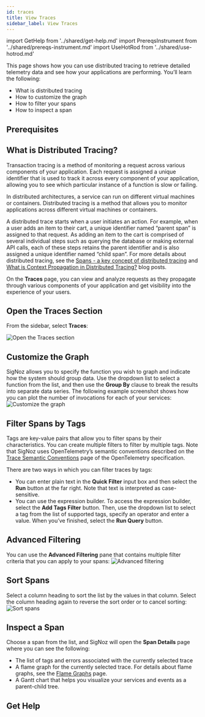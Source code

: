 ```yaml
---
id: traces
title: View Traces
sidebar_label: View Traces
---
```


import GetHelp from '../shared/get-help.md'
import PrereqsInstrument from '../shared/prereqs-instrument.md'
import UseHotRod from '../shared/use-hotrod.md'

This page shows how you can use distributed tracing to retrieve detailed telemetry data and see how your applications are performing. You’ll learn the following:

- What is distributed tracing
- How to customize the graph
- How to filter your spans
- How to inspect a span

<UseHotRod />

## Prerequisites

<PrereqsInstrument />

## What is Distributed Tracing?

Transaction tracing is a method of monitoring a request across various components of your application. Each request is assigned a unique identifier that is used to track it across every component of your application, allowing you to see which particular instance of a function is slow or failing.

In distributed architectures, a service can run on different virtual machines or containers. Distributed tracing is a method that allows you to monitor applications across different virtual machines or containers.

A distributed trace starts when a user initiates an action. For example, when a user adds an item to their cart, a unique identifier named “parent span” is assigned to that request. As adding an item to the cart is comprised of several individual steps such as querying the database or making external API calls, each of these steps retains the parent identifier and is also assigned a unique identifier named “child span”. For more details about distributed tracing, see the [Spans - a key concept of distributed tracing](https://signoz.io/blog/distributed-tracing-span/) and  [What is Context Propagation in Distributed Tracing?](https://signoz.io/blog/context-propagation-in-distributed-tracing/) blog posts.

On the **Traces** page, you can view and analyze requests as they propagate through various components of your application and get visibility into the experience of your users.

## Open the Traces Section

From the sidebar, select **Traces**:

![Open the Traces section](/img/open-traces-section-v0.6.2.png)

## Customize the Graph

SigNoz allows you to specify the function you wish to graph and indicate how the system should group data. Use the dropdown list to select a function from the list, and then use the **Group By** clause to break the results into separate data series. The following example screenshot shows how you can plot the number of invocations for each of your services:
![Customize the graph](/img/customize-the-graph-v0.6.2.png)

## Filter Spans by Tags

Tags are key-value pairs that allow you to filter spans by their characteristics. You can create multiple filters to filter by multiple tags. Note that SigNoz uses OpenTelemetry’s semantic conventions described on the [Trace Semantic Conventions](https://github.com/open-telemetry/opentelemetry-specification/blob/main/specification/trace/semantic_conventions/README.md) page of the OpenTelemetry specification.

There are two ways in which you can filter traces by tags:
- You can enter plain text in the **Quick Filter** input box and then select the **Run** button at the far right. Note that text is interpreted as case-sensitive.
- You can use the expression builder. To access the expression builder, select the **Add Tags Filter** button. Then, use the dropdown list to select a tag from the list of supported tags, specify an operator and enter a value. When you’ve finished, select the **Run Query** button.

## Advanced Filtering

You can use the **Advanced Filtering** pane that contains multiple filter criteria that you can apply to your spans:
![Advanced filtering](/img/advanced-filtering-v0.6.2.png)

## Sort Spans

Select a column heading to sort the list by the values in that column. Select the column heading again to reverse the sort order or to cancel sorting:
![Sort spans](/img/sort-spans-v0.6.2.png)

## Inspect a Span

Choose a span from the list, and SigNoz will open the **Span Details** page where you can see the following:

- The list of tags and errors associated with the currently selected trace
- A flame graph for the currently selected trace. For details about flame graphs, see the [Flame Graphs](https://www.brendangregg.com/flamegraphs.html) page.
- A Gantt chart that helps you visualize your services and events as a parent-child tree.

## Get Help

<GetHelp />

